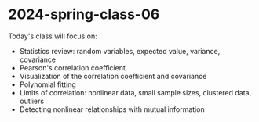 # 2024-spring-class-06

Today's class will focus on:

* Statistics review: random variables, expected value, variance, covariance
* Pearson's correlation coefficient
* Visualization of the correlation coefficient and covariance
* Polynomial fitting
* Limits of correlation: nonlinear data, small sample sizes, clustered data, outliers
* Detecting nonlinear relationships with mutual information
